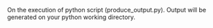 On the execution of python script (produce_output.py). Output will be generated on your python working directory.
